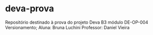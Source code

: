 # deva-prova
Repositório destinado à prova do projeto Deva B3 módulo DE-OP-004 Versionamento; Aluna: Bruna Luchini Professor: Daniel Vieira
